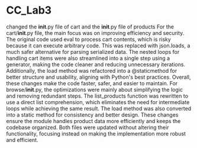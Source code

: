 # CC_Lab3

changed the __init__.py file of cart 
and the __init__.py file of products 
For the cart/__init__.py file, the main focus was on improving efficiency and 
security. The original code used eval to process cart contents, which is 
risky because it can execute arbitrary code. This was replaced with 
json.loads, a much safer alternative for parsing serialized data. The nested 
loops for handling cart items were also streamlined into a single step using 
a generator, making the code cleaner and reducing unnecessary iterations. 
Additionally, the load method was refactored into a @staticmethod for 
better structure and usability, aligning with Python's best practices. Overall, 
these changes make the code faster, safer, and easier to maintain. 
For browse/__init__.py, the optimizations were mainly about simplifying the 
logic and removing redundant steps. The list_products function was 
rewritten to use a direct list comprehension, which eliminates the need for 
intermediate loops while achieving the same result. The load method was 
also converted into a static method for consistency and better design. 
These changes ensure the module handles product data more efficiently 
and keeps the codebase organized. 
Both files were updated without altering their functionality, focusing 
instead on making the implementation more robust and efficient.
